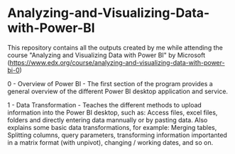 # Analyzing-and-Visualizing-Data-with-Power-BI
This repository contains all the outputs created by me while attending the course "Analyzing and Visualizing Data with Power BI" 
by Microsoft (https://www.edx.org/course/analyzing-and-visualizing-data-with-power-bi-0)

0 - Overview of Power BI - 
The first section of the program provides a general overview of the different Power BI desktop application and service.

1 - Data Transformation -
Teaches the different methods to upload information into the Power BI desktop, such as: Access files, excel files, folders and directly
entering data mannually or by pasting data.
Also explains some basic data transformations, for example: Merging tables, Splitting columns, query parameters, transforming information
importanted in a matrix format (with unpivot), changing / working dates, and so on.
